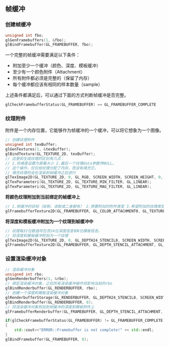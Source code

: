## 帧缓冲

### 创建帧缓冲

```c++
unsigned int fbo;
glGenFramebuffers(1, &fbo);
glBindFramebuffer(GL_FRAMEBUFFER, fbo);
```

一个完整的帧缓冲需要满足以下条件：

- 附加至少一个缓冲（颜色、深度、模板缓冲）
- 至少有一个颜色附件（Attachment）
- 所有附件都必须是完整的（保留了内存）
- 每个缓冲都应该有相同的样本数量（sample）

上述条件都满足后，可以通过下面的方式判断帧缓冲是否完整。

```c++
glCheckFramebufferStatus(GL_FRAMEBUFFER) == GL_FRAMEBUFFER_COMPLETE
```

### 纹理附件

附件是一个内存位置，它能够作为帧缓冲的一个缓冲，可以将它想象为一个图像。

```c++
// 创建纹理附件
unsigned int texBuffer;
glGenTextures(1, &texBuffer);
glBindTexture(GL_TEXTURE_2D, texBuffer);
// 这里和生成纹理的区别有几点：
// 1.将维度设置为屏幕大小 2.最后一个纹理data参数传NULL。
// 这个操作，仅仅给纹理分配了内存，而没有填充它。
// 填充纹理将会在渲染到帧缓冲之后进行
glTexImage2D(GL_TEXTURE_2D, 0, GL_RGB, SCREEN_WIDTH, SCREEN_HEIGHT, 0, GL_RGB, GL_UNSIGNED_BYTE, NULL);
glTexParameteri(GL_TEXTURE_2D, GL_TEXTURE_MIN_FILTER, GL_LINEAR);
glTexParameteri(GL_TEXTURE_2D, GL_TEXTURE_MAG_FILTER, GL_LINEAR);
```

**将颜色纹理附加到当前绑定的帧缓冲上**

```c++
// 1.帧缓冲的目标（绘制、读取或二者都有） 2.想要附加的附件类型 3.希望附加的纹理类型 4.纹理 5.多级渐远纹理级别
glFramebufferTexture2D(GL_FRAMEBUFFER, GL_COLOR_ATTACHMENT0, GL_TEXTURE_2D, texBuffer, 0);
```

**将深度和模板缓冲附加为一个纹理到帧缓冲中**

```c++
// 纹理每32位数值将包含24位深度信息和8位模板信息。
// 将深度和模板缓冲附加为一个纹理
glTexImage2D(GL_TEXTURE_2D, 0, GL_DEPTH24_STENCIL8, SCREEN_WIDTH, SCREEN_HEIGHT, 0, GL_DEPTH_STENCIL, GL_UNSIGNED_INT_24_8, NULL);
glFramebufferTexture2D(GL_FRAMEBUFFER, GL_DEPTH_STENCIL_ATTACHMENT, GL_TEXTURE_2D, texBuffer, 0);
```

### 设置渲染缓冲对象

```c++
// 渲染缓冲对象
unsigned int rbo;
glGenRenderbuffers(1, &rbo);
// 绑定渲染缓冲对象，之后所有渲染缓冲操作将影响当前的rbo
glBindRenderbuffer(GL_RENDERBUFFER, rbo);
// 创建一个深度和模板渲染缓冲对象
glRenderbufferStorage(GL_RENDERBUFFER, GL_DEPTH24_STENCIL8, SCREEN_WIDTH, SCREEN_HEIGHT);
glBindRenderbuffer(GL_RENDERBUFFER, 0);
// 将渲染缓冲对象附加到帧缓冲的深度和模板附件上
glFramebufferRenderbuffer(GL_FRAMEBUFFER, GL_DEPTH_STENCIL_ATTACHMENT, GL_RENDERBUFFER, rbo);

if(glCheckFramebufferStatus(GL_FRAMEBUFFER) != GL_FRAMEBUFFER_COMPLETE)
{
    std::cout<<"ERROR::Framebuffer is not complete!" << std::endl;
}
glBindFramebuffer(GL_FRAMEBUFFER, 0);
```
